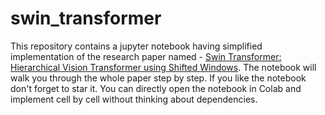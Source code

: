# swin_transformer
This repository contains a jupyter notebook having simplified implementation of the research paper named - [Swin Transformer: Hierarchical Vision Transformer using Shifted Windows](https://arxiv.org/abs/2103.14030). The notebook will walk you through the whole paper step by step. If you like the notebook don't forget to star it. You  can directly open the notebook in Colab and implement cell by cell without thinking about dependencies. 
